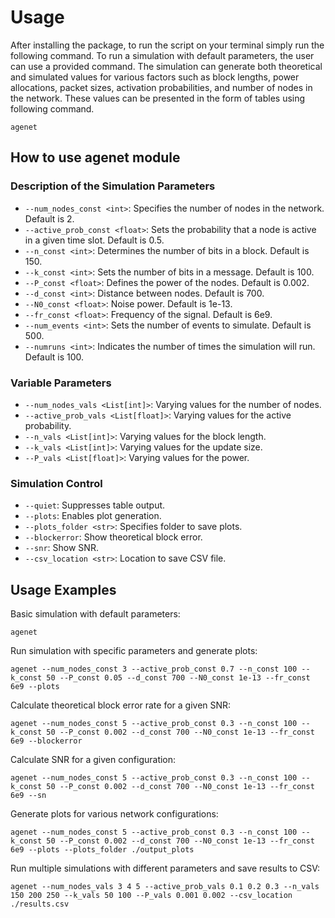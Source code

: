# Usage
After installing the package, to run the script on your terminal simply run the following command.
To run a simulation with default parameters, the user can use a provided command. The simulation can generate both theoretical and simulated values for various factors such as block lengths, power allocations, packet sizes, activation probabilities, and number of nodes in the network. These values can be presented in the form of tables using following command.
```
agenet
```



## How to use agenet module
### Description of the Simulation Parameters

- `--num_nodes_const <int>`: Specifies the number of nodes in the network. Default is 2.
- `--active_prob_const <float>`: Sets the probability that a node is active in a given time slot. Default is 0.5.
- `--n_const <int>`: Determines the number of bits in a block. Default is 150.
- `--k_const <int>`: Sets the number of bits in a message. Default is 100.
- `--P_const <float>`: Defines the power of the nodes. Default is 0.002.
- `--d_const <int>`: Distance between nodes. Default is 700.
- `--N0_const <float>`: Noise power. Default is 1e-13.
- `--fr_const <float>`: Frequency of the signal. Default is 6e9.
- `--num_events <int>`: Sets the number of events to simulate. Default is 500.
- `--numruns <int>`: Indicates the number of times the simulation will run. Default is 100.

### Variable Parameters
- `--num_nodes_vals <List[int]>`: Varying values for the number of nodes.
- `--active_prob_vals <List[float]>`: Varying values for the active probability.
- `--n_vals <List[int]>`: Varying values for the block length.
- `--k_vals <List[int]>`: Varying values for the update size.
- `--P_vals <List[float]>`: Varying values for the power.

### Simulation Control
- `--quiet`: Suppresses table output.
- `--plots`: Enables plot generation.
- `--plots_folder <str>`: Specifies folder to save plots.
- `--blockerror`: Show theoretical block error.
- `--snr`: Show SNR.
- `--csv_location <str>`: Location to save CSV file.

## Usage Examples

Basic simulation with default parameters:
```
agenet
```
Run simulation with specific parameters and generate plots:
```
agenet --num_nodes_const 3 --active_prob_const 0.7 --n_const 100 --k_const 50 --P_const 0.05 --d_const 700 --N0_const 1e-13 --fr_const 6e9 --plots
```
Calculate theoretical block error rate for a given SNR:

```
agenet --num_nodes_const 5 --active_prob_const 0.3 --n_const 100 --k_const 50 --P_const 0.002 --d_const 700 --N0_const 1e-13 --fr_const 6e9 --blockerror
```

Calculate SNR for a given configuration:

```
agenet --num_nodes_const 5 --active_prob_const 0.3 --n_const 100 --k_const 50 --P_const 0.002 --d_const 700 --N0_const 1e-13 --fr_const 6e9 --sn
```
Generate plots for various network configurations:
```
agenet --num_nodes_const 5 --active_prob_const 0.3 --n_const 100 --k_const 50 --P_const 0.002 --d_const 700 --N0_const 1e-13 --fr_const 6e9 --plots --plots_folder ./output_plots
```
Run multiple simulations with different parameters and save results to CSV:

```
agenet --num_nodes_vals 3 4 5 --active_prob_vals 0.1 0.2 0.3 --n_vals 150 200 250 --k_vals 50 100 --P_vals 0.001 0.002 --csv_location ./results.csv
```